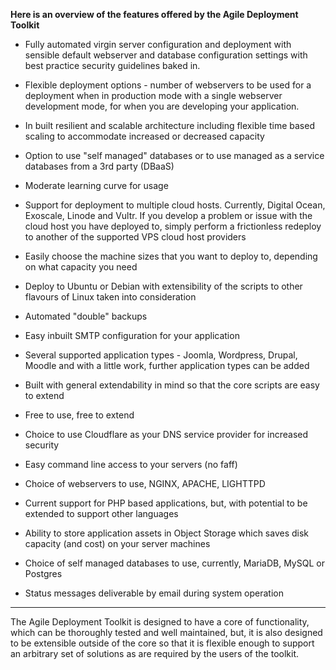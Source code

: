 **Here is an overview of the features offered by the Agile Deployment Toolkit**

* Fully automated virgin server configuration and deployment with sensible default webserver and database configuration settings with best practice security guidelines baked in.

* Flexible deployment options - number of webservers to be used for a deployment when in production mode with a single webserver development mode, for when you are developing your application.

* In built resilient and scalable architecture including flexible time based scaling to accommodate increased or decreased capacity

* Option to use "self managed" databases or to use managed as a service databases from a 3rd party (DBaaS)

* Moderate learning curve for usage

* Support for deployment to multiple cloud hosts. Currently, Digital Ocean, Exoscale, Linode and Vultr. If you develop a problem or issue with the cloud host you have deployed to, simply perform a frictionless redeploy to another of the supported VPS cloud host providers

* Easily choose the machine sizes that you want to deploy to, depending on what capacity you need

* Deploy to Ubuntu or Debian with extensibility of the scripts to other flavours of Linux taken into consideration

* Automated "double" backups

* Easy inbuilt SMTP configuration for your application

* Several supported application types - Joomla, Wordpress, Drupal, Moodle and with a little work, further application types can be added

* Built with general extendability in mind so that the core scripts are easy to extend

* Free to use, free to extend

* Choice to use Cloudflare as your DNS service provider for increased security

* Easy command line access to your servers (no faff)

* Choice of webservers to use, NGINX, APACHE, LIGHTTPD

* Current support for PHP based applications, but, with potential to be extended to support other languages

* Ability to store application assets in Object Storage which saves disk capacity (and cost) on your server machines

* Choice of self managed databases to use, currently, MariaDB, MySQL or Postgres

* Status messages deliverable by email during system operation

***

The Agile Deployment Toolkit is designed to have a core of functionality, which can be thoroughly tested and well maintained, but, it is also designed to be extensible outside of the core so that it is flexible enough to support an arbitrary set of solutions as are required by the users of the toolkit.

